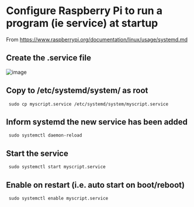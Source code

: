 # Configure Raspberry Pi to run a program (ie service) at startup

From
https://www.raspberrypi.org/documentation/linux/usage/systemd.md

## Create the .service file
![image](https://user-images.githubusercontent.com/43687571/121790973-d17d0b80-cb99-11eb-82c8-b854cfc0f511.png)

## Copy to /etc/systemd/system/ as root
     sudo cp myscript.service /etc/systemd/system/myscript.service
     
## Inform systemd the new service has been added
     sudo systemctl daemon-reload
     
## Start the service
     sudo systemctl start myscript.service
     
## Enable on restart (i.e. auto start on boot/reboot)
     sudo systemctl enable myscript.service
